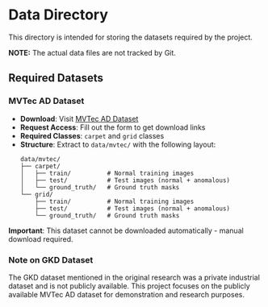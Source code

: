 # Data Directory

This directory is intended for storing the datasets required by the project.

**NOTE:** The actual data files are not tracked by Git.

## Required Datasets

### MVTec AD Dataset
- **Download**: Visit [MVTec AD Dataset](https://www.mvtec.com/company/research/datasets/mvtec-ad/)
- **Request Access**: Fill out the form to get download links
- **Required Classes**: `carpet` and `grid` classes
- **Structure**: Extract to `data/mvtec/` with the following layout:
  ```
  data/mvtec/
  ├── carpet/
  │   ├── train/          # Normal training images
  │   ├── test/           # Test images (normal + anomalous)
  │   └── ground_truth/   # Ground truth masks
  └── grid/
      ├── train/          # Normal training images
      ├── test/           # Test images (normal + anomalous)
      └── ground_truth/   # Ground truth masks
  ```

**Important**: This dataset cannot be downloaded automatically - manual download required.

### Note on GKD Dataset
The GKD dataset mentioned in the original research was a private industrial dataset and is not publicly available. This project focuses on the publicly available MVTec AD dataset for demonstration and research purposes.

